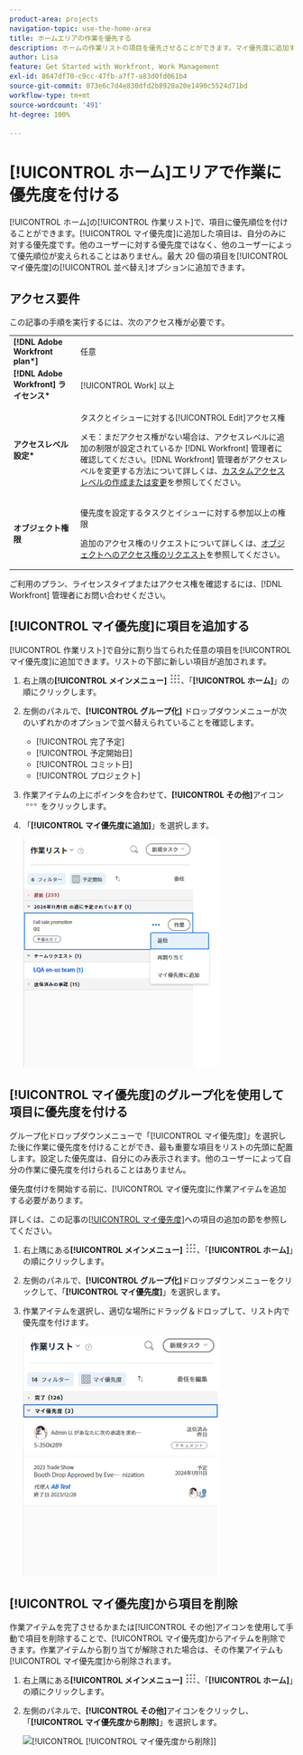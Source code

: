 ```yaml
---
product-area: projects
navigation-topic: use-the-home-area
title: ホームエリアの作業を優先する
description: ホームの作業リストの項目を優先させることができます。マイ優先度に追加する項目は、自分だけに対する優先度です。他のユーザーに対する優先度ではなく、他のユーザーによって優先順位が変えられることはありません。最大 20 個の項目を「[!UICONTROL 優先度の並べ替え]」オプションで追加できます。
author: Lisa
feature: Get Started with Workfront, Work Management
exl-id: 8647df70-c9cc-47fb-a7f7-a83d0fd061b4
source-git-commit: 073e6c7d4e830dfd2b8920a20e1490c5524d71bd
workflow-type: tm+mt
source-wordcount: '491'
ht-degree: 100%

---
```


# [!UICONTROL ホーム]エリアで作業に優先度を付ける

[!UICONTROL ホーム]の[!UICONTROL 作業リスト]で、項目に優先順位を付けることができます。[!UICONTROL マイ優先度]に追加した項目は、自分のみに対する優先度です。他のユーザーに対する優先度ではなく、他のユーザーによって優先順位が変えられることはありません。最大 20 個の項目を[!UICONTROL マイ優先度]の[!UICONTROL 並べ替え]オプションに追加できます。

## アクセス要件

この記事の手順を実行するには、次のアクセス権が必要です。

<table style="table-layout:auto"> 
 <col> 
 </col> 
 <col> 
 </col> 
 <tbody> 
  <tr> 
   <td role="rowheader"><strong>[!DNL Adobe Workfront plan*]</strong></td> 
   <td> <p>任意</p> </td> 
  </tr> 
  <tr> 
   <td role="rowheader"><strong>[!DNL Adobe Workfront] ライセンス*</strong></td> 
   <td> <p>[!UICONTROL Work] 以上</p> </td> 
  </tr> 
  <tr> 
   <td role="rowheader"><strong>アクセスレベル設定*</strong></td> 
   <td> <p>タスクとイシューに対する[!UICONTROL Edit]アクセス権</p> <p>メモ：まだアクセス権がない場合は、アクセスレベルに追加の制限が設定されているか [!DNL Workfront] 管理者に確認してください。[!DNL Workfront] 管理者がアクセスレベルを変更する方法について詳しくは、<a href="../../../administration-and-setup/add-users/configure-and-grant-access/create-modify-access-levels.md" class="MCXref xref">カスタムアクセスレベルの作成または変更</a>を参照してください。</p> </td> 
  </tr> 
  <tr> 
   <td role="rowheader"><strong>オブジェクト権限</strong></td> 
   <td> <p>優先度を設定するタスクとイシューに対する参加以上の権限</p> <p>追加のアクセス権のリクエストについて詳しくは、<a href="../../../workfront-basics/grant-and-request-access-to-objects/request-access.md" class="MCXref xref">オブジェクトへのアクセス権のリクエスト</a>を参照してください。</p> </td> 
  </tr> 
 </tbody> 
</table>

ご利用のプラン、ライセンスタイプまたはアクセス権を確認するには、[!DNL Workfront] 管理者にお問い合わせください。

## [!UICONTROL マイ優先度]に項目を追加する

[!UICONTROL 作業リスト]で自分に割り当てられた任意の項目を[!UICONTROL マイ優先度]に追加できます。リストの下部に新しい項目が追加されます。

1. 右上隅の&#x200B;**[!UICONTROL メインメニュー]** ![](assets/main-menu-icon.png)、「**[!UICONTROL ホーム]**」の順にクリックします。
1. 左側のパネルで、**[!UICONTROL グループ化]** ドロップダウンメニューが次のいずれかのオプションで並べ替えられていることを確認します。

   * [!UICONTROL 完了予定]
   * [!UICONTROL 予定開始日]
   * [!UICONTROL コミット日]
   * [!UICONTROL プロジェクト]

1. 作業アイテムの上にポインタを合わせて、**[!UICONTROL その他]**&#x200B;アイコン ![](assets/more-icon.png) をクリックします。

1. 「**[!UICONTROL マイ優先度に追加]**」を選択します。

   ![](assets/getting-started-my-priority-group-by-drop-down-nwe-350x405.png)

## [!UICONTROL マイ優先度]のグループ化を使用して項目に優先度を付ける

グループ化ドロップダウンメニューで「[!UICONTROL マイ優先度]」を選択した後に作業に優先度を付けることができ、最も重要な項目をリストの先頭に配置します。設定した優先度は、自分にのみ表示されます。他のユーザーによって自分の作業に優先度を付けられることはありません。

優先度付けを開始する前に、[!UICONTROL マイ優先度]に作業アイテムを追加する必要があります。

詳しくは、この記事の[[!UICONTROL マイ優先度]](#add-items-to-my-priority)への項目の追加の節を参照してください。

1. 右上隅にある&#x200B;**[!UICONTROL メインメニュー]** ![](assets/main-menu-icon.png)、「**[!UICONTROL ホーム]**」の順にクリックします。
1. 左側のパネルで、**[!UICONTROL グループ化]**&#x200B;ドロップダウンメニューをクリックして、「**[!UICONTROL マイ優先度]**」を選択します。

1. 作業アイテムを選択し、適切な場所にドラッグ＆ドロップして、リスト内で優先度を付けます。

   ![](assets/drag-drop-my-priority-with-group-by-menu-nwe-350x426.png)

## [!UICONTROL マイ優先度]から項目を削除

作業アイテムを完了させるかまたは[!UICONTROL その他]アイコンを使用して手動で項目を削除することで、[!UICONTROL マイ優先度]からアイテムを削除できます。作業アイテムから割り当てが解除された場合は、その作業アイテムも[!UICONTROL マイ優先度]から削除されます。

1. 右上隅にある&#x200B;**[!UICONTROL メインメニュー]** ![](assets/main-menu-icon.png)、「**[!UICONTROL ホーム]**」の順にクリックします。
1. 左側のパネルで、**[!UICONTROL その他]**&#x200B;アイコンをクリックし、「**[!UICONTROL マイ優先度から削除]**」を選択します。

   ![[!UICONTROL [!UICONTROL マイ優先度から削除]]](assets/getting-started-remove-from-priority-nwe-350x395.png)
